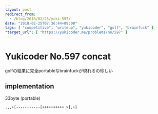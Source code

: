 ```yaml
---
layout: post
redirect_from:
  - /blog/2018/02/25/yuki-597/
date: "2018-02-25T07:36:44+09:00"
tags: [ "competitive", "writeup", "yukicoder", "golf", "brainfuck" ]
"target_url": [ "https://yukicoder.me/problems/no/597" ]
---
```


# Yukicoder No.597 concat

golfの結果に完全portableなbrainfuckが現れるの珍しい

## implementation

$33$byte (portable)

``` brainfuck
,,,+[-----------[++++++++++.>],+]
```
